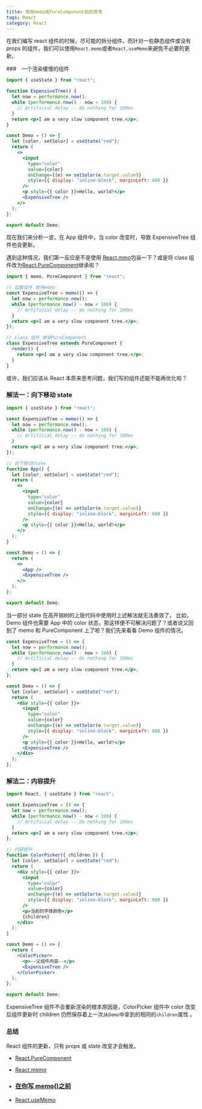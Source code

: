 ```yaml
---
title: 使用memo或PureComponent前的思考
tags: React
category: React
---
```


在我们编写 react 组件的时候，尽可能的拆分组件。而针对一些静态组件或没有 props 的组件，我们可以使用`React.memo`或者`React.useMemo`来避免不必要的更新。

###　一个渲染缓慢的组件

```jsx
import { useState } from "react";

function ExpensiveTree() {
  let now = performance.now();
  while (performance.now() - now < 100) {
    // Artificial delay -- do nothing for 100ms
  }
  return <p>I am a very slow component tree.</p>;
}

const Demo = () => {
  let [color, setSolor] = useState("red");
  return (
    <>
      <input
        type="color"
        value={color}
        onChange={(e) => setSolor(e.target.value)}
        style={{ display: "inline-block", marginLeft: 600 }}
      />
      <p style={{ color }}>Hello, world!</p>
      <ExpensiveTree />
    </>
  );
};

export default Demo;
```

现在我们来分析一波，在 App 组件中，当 color 改变时，导致 ExpensiveTree 组件也会更新。

遇到这种情况，我们第一反应是不是使用 [React.mmo](https://react.docschina.org/docs/react-api.html#reactmemo)包装一下？或是将 class 组件改为[React.PureComponent](https://react.docschina.org/docs/react-api.html#reactpurecomponent)继承啦？

```jsx
import { memo, PureComponent } from "react";

// 函数组件 使用memo
const ExpensiveTree = memo(() => {
  let now = performance.now();
  while (performance.now() - now < 100) {
    // Artificial delay -- do nothing for 100ms
  }
  return <p>I am a very slow component tree.</p>;
});

// class 组件 继承PureComponent
class ExpensiveTree extends PureComponent {
  render() {
    return <p>I am a very slow component tree.</p>;
  }
}
```

或许，我们应该从 React 本质来思考问题，我们写的组件还能不能再优化啦？

### 解法一：向下移动 state

```jsx
import { useState } from "react";

const ExpensiveTree = memo(() => {
  let now = performance.now();
  while (performance.now() - now < 100) {
    // Artificial delay -- do nothing for 100ms
  }
  return <p>I am a very slow component tree.</p>;
});

// 向下移动State
function App() {
  let [color, setSolor] = useState("red");
  return (
    <>
      <input
        type="color"
        value={color}
        onChange={(e) => setSolor(e.target.value)}
        style={{ display: "inline-block", marginLeft: 600 }}
      />
      <p style={{ color }}>Hello, world!</p>
    </>
  );
}

const Demo = () => {
  return (
    <>
      <App />
      <ExpensiveTree />
    </>
  );
};

export default Demo;
```

当一部分 state 在高开销树的上层代码中使用时上述解法就无法奏效了。 比如，Demo 组件也需要 App 中的 color 状态，那这样便不可解决问题了？或者说又回到了 memo 和 PureComponent 上了啦？我们先来看看 Demo 组件的情况。

```jsx
const ExpensiveTree = () => {
  let now = performance.now();
  while (performance.now() - now < 100) {
    // Artificial delay -- do nothing for 100ms
  }
  return <p>I am a very slow component tree.</p>;
};

const Demo = () => {
  let [color, setSolor] = useState("red");
  return (
    <div style={{ color }}>
      <input
        type="color"
        value={color}
        onChange={(e) => setSolor(e.target.value)}
        style={{ display: "inline-block", marginLeft: 600 }}
      />
      <p style={{ color }}>Hello, world!</p>
      <ExpensiveTree />
    </div>
  );
};
```

### 解法二：内容提升

```jsx
import React, { useState } from "react";

const ExpensiveTree = () => {
  let now = performance.now();
  while (performance.now() - now < 100) {
    // Artificial delay -- do nothing for 100ms
  }
  return <p>I am a very slow component tree.</p>;
};

// 内容提升
function ColorPicker({ children }) {
  let [color, setSolor] = useState("red");
  return (
    <div style={{ color }}>
      <input
        type="color"
        value={color}
        onChange={(e) => setSolor(e.target.value)}
        style={{ display: "inline-block", marginLeft: 600 }}
      />
      <p>当前的字体颜色</p>
      {children}
    </div>
  );
}

const Demo = () => {
  return (
    <ColorPicker>
      <p>--父组件内容--</p>
      <ExpensiveTree />
    </ColorPicker>
  );
};

export default Demo;
```

ExpensiveTree 组件不会重新渲染的根本原因是，ColorPicker 组件中 color 改变后组件更新时 children 仍然保存着上一次从`Demo`中拿到的相同的`children`属性 。

### 总结

React 组件的更新，只有 props 或 state 改变才会触发。

- [React.PureComponent](https://react.docschina.org/docs/react-api.html#reactpurecomponent)
- [React.memo](https://react.docschina.org/docs/react-api.html#reactmemo)

- ### [在你写 memo()之前](https://overreacted.io/zh-hans/before-you-memo/)

- [React.useMemo](https://react.docschina.org/docs/hooks-reference.html#usememo)
